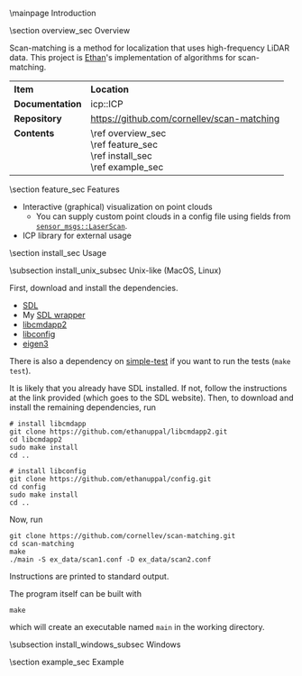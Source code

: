 \mainpage Introduction

\section overview_sec Overview

Scan-matching is a method for localization that uses high-frequency LiDAR data.
This project is [Ethan](https://ethanuppal.com)'s implementation of algorithms for scan-matching.

<table>
    <tr>
        <th style="text-align:left; vertical-align:top">Item</th>
        <th style="text-align:left; vertical-align:top">Location</th>
    </tr>
    <tr>
        <td style="text-align:left; vertical-align:top"><b>Documentation</b></td>
        <td style="text-align:left; vertical-align:top">icp::ICP</td>
    </tr>
    <tr>
        <td style="text-align:left; vertical-align:top"><b>Repository</b></td>
        <td style="text-align:left; vertical-align:top">
            <a href="https://github.com/cornellev/scan-matching">https://github.com/cornellev/scan-matching</a>
        </td>
    </tr>
    <tr>
        <td style="text-align:left; vertical-align:top"><b>Contents</b></td>
        <td style="text-align:left; vertical-align:top">
            \ref overview_sec <br> 
            \ref feature_sec <br> 
            \ref install_sec <br> 
            \ref example_sec
        </td>
    </tr>
</table>

\section feature_sec Features

- Interactive (graphical) visualization on point clouds
    - You can supply custom point clouds in a config file using fields from [`sensor_msgs::LaserScan`](http://docs.ros.org/en/api/sensor_msgs/html/msg/LaserScan.html).
- ICP library for external usage

\section install_sec Usage

\subsection install_unix_subsec Unix-like (MacOS, Linux)

First, download and install the dependencies.

- [SDL](https://www.libsdl.org)
- My [SDL wrapper](https://github.com/cornellev/sdl-wrapper)
- [libcmdapp2](https://ethanuppal.com/libcmdapp2/)
- [libconfig](https://github.com/ethanuppal/config)
- [eigen3](http://eigen.tuxfamily.org/index.php?title=Main_Page)

There is also a dependency on [simple-test](https://github.com/ethanuppal/simple-test) if you want to run the tests (`make test`).

It is likely that you already have SDL installed.
If not, follow the instructions at the link provided (which goes to the SDL website).
Then, to download and install the remaining dependencies, run

```shell
# install libcmdapp
git clone https://github.com/ethanuppal/libcmdapp2.git
cd libcmdapp2
sudo make install
cd ..

# install libconfig
git clone https://github.com/ethanuppal/config.git
cd config
sudo make install
cd ..
```

Now, run
```shell
git clone https://github.com/cornellev/scan-matching.git
cd scan-matching
make
./main -S ex_data/scan1.conf -D ex_data/scan2.conf
```
Instructions are printed to standard output.

The program itself can be built with
```shell
make
```
which will create an executable named `main` in the working directory.

\subsection install_windows_subsec Windows

\section example_sec Example
